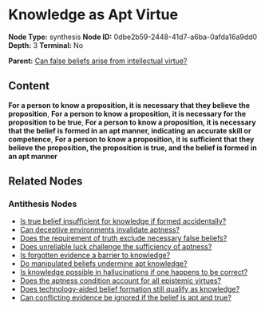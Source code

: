 # Knowledge as Apt Virtue

**Node Type:** synthesis
**Node ID:** 0dbe2b59-2448-41d7-a6ba-0afda16a9dd0
**Depth:** 3
**Terminal:** No

**Parent:** [Can false beliefs arise from intellectual virtue?](can-false-beliefs-arise-from-intellectual-virtue-antithesis-f20c8efa-c96c-42dc-a135-ed314b473ab4.md)

## Content

**For a person to know a proposition, it is necessary that they believe the proposition**, **For a person to know a proposition, it is necessary for the proposition to be true**, **For a person to know a proposition, it is necessary that the belief is formed in an apt manner, indicating an accurate skill or competence**, **For a person to know a proposition, it is sufficient that they believe the proposition, the proposition is true, and the belief is formed in an apt manner**

## Related Nodes

### Antithesis Nodes

- [Is true belief insufficient for knowledge if formed accidentally?](is-true-belief-insufficient-for-knowledge-if-formed-accidentally-antithesis-cfa1677c-7e4e-41c8-96c9-440aef29cce8.md)
- [Can deceptive environments invalidate aptness?](can-deceptive-environments-invalidate-aptness-antithesis-40b01b5f-60f5-40e1-8b84-cc427855e16f.md)
- [Does the requirement of truth exclude necessary false beliefs?](does-the-requirement-of-truth-exclude-necessary-false-beliefs-antithesis-56ddef34-e3cc-404d-85af-1a4d3f94729f.md)
- [Does unreliable luck challenge the sufficiency of aptness?](does-unreliable-luck-challenge-the-sufficiency-of-aptness-antithesis-d7350624-5c4c-4728-989b-41fbe4f4ded7.md)
- [Is forgotten evidence a barrier to knowledge?](is-forgotten-evidence-a-barrier-to-knowledge-antithesis-806ef09f-eb67-4705-adde-1ad61d9632ec.md)
- [Do manipulated beliefs undermine apt knowledge?](do-manipulated-beliefs-undermine-apt-knowledge-antithesis-add5d5ec-bdd0-4555-b8e1-8eb99ff0a835.md)
- [Is knowledge possible in hallucinations if one happens to be correct?](is-knowledge-possible-in-hallucinations-if-one-happens-to-be-correct-antithesis-cffb0615-bfe6-473e-b310-35e9eefe56a8.md)
- [Does the aptness condition account for all epistemic virtues?](does-the-aptness-condition-account-for-all-epistemic-virtues-antithesis-85f61358-8067-46f2-9dbc-345a32efc905.md)
- [Does technology-aided belief formation still qualify as knowledge?](does-technology-aided-belief-formation-still-qualify-as-knowledge-antithesis-56d83139-f18c-49d4-ab31-ee483a7c5887.md)
- [Can conflicting evidence be ignored if the belief is apt and true?](can-conflicting-evidence-be-ignored-if-the-belief-is-apt-and-true-antithesis-40c45a72-304f-4a22-9f27-273d40e16265.md)
